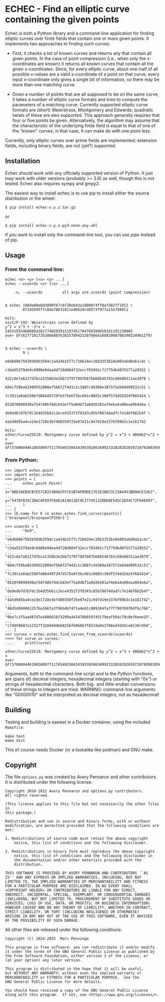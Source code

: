 
ECHEC - Find an elliptic curve containing the given points
==========================================================

Echec is both a Python library and a command-line application for finding
elliptic curves over finite fields that contain one or more given points.
It implements two approaches to finding such curves:

*   First, it checks a list of known curves and returns any that contain all
    given points. In the case of point compression (i.e., when only the
    x-coordinates are known) it returns all known curves that contain all
    the given x-coordinates. Since, for every elliptic curve, about one-half
    of all possible x-values are a valid x-coordinate of a point on that curve,
    every input x-coordinate only gives a single bit of information,
    so there may be more than one matching curve.

*   Given a number of points that are all supposed to be on the same curve,
    it takes a number of elliptic curve formats and tries to compute the
    parameters of a matching curve. Currently supported elliptic curve formats
    are (short) Weierstrass, Montgomery and Edwards; quadratic twists of these
    are also supported. This approach generally requires that four or five
    points be given. Alternatively, the algorithm may assume that the
    characteristic of the underlying finite field is equal to that of one of
    the "known" curves; in that case, it can make do with one point less.

Currently, only elliptic curves over prime fields are implemented; extension
fields, including binary fields, are not (yet?) supported.


Installation
------------

Echec should work with any officially supported version of Python.
It just *may* work with older versions (probably >= 3.6) as well, though this
is not tested. Echec also requires sympy and gmpy2.

The easiest way to install echec is to use pip to install either the source
distribution or the wheel:

    $ pip install echec-x.y.z.tar.gz

or

    $ pip install echec-x.y.z-py3-none-any.whl

If you want to install only the command-line tool, you can use pipx instead of
pip.


Usage
-----

### From the command line:

    echec <x> <y> [<x> <y> ...]
    echec --xcoords <x> [<x> ...]

        -x, --xcoords         all args are xcoords (point compression)


    $ echec 188da80eb03090f67cbf20eb43a18800f4ff0afd82ff1012 \
            07192b95ffc8da78631011ed6b24cdd573f977a11e794811

    Hits:
    nist/P-192: Weierstrass curve defined by
    y^2 = x^3 + -3*x + 2455155546008943817740293915197451784769108058161191238065
    over GF(6277101735386680763835789423207666416083908700390324961279)


    $ echec --xcoords \
            9 \
            e6db6867583030db3594c1a424b15f7c726624ec26b3353b10a903a6d0ab1c4c \
            c3da55379de9c6908e94ea4df28d084f32eccf03491c71f754b4075577a28552 \
            422c8e7a6227d7bca1350b3e2bb7279f7897b87bb6854b783c60e80311ae3079 \
            684cf59ba83309552800ef566f2f4d3c1c3887c49360e3875f2eb94d99532c51 \
            7c3911e0ab2586fd864497297e575e6f3bc601c0883c30df5f4dd2d24f665424 \
            8520f0098930a754748b7ddcb43ef75a0dbf3a0d26381af4eba4a98eaa9b4e6a \
            de9edb7d7b7dc1b4d35b61c2ece435373f8343c85b78674dadfc7e146f882b4f \
            4a5d9d5ba4ce2de1728e3bf480350f25e07e21c947d19e3376f09b3c1e161742

    Hits:
    other/Curve25519: Montgomery curve defined by y^2 = x^3 + 486662*x^2 + x
    over GF(57896044618658097711785492504343953926634992332820282019728792003956564819949)


### From Python:

    >>> import echec.point
    >>> import echec.echec
    >>> points = [
    ...     echec.point.Point(
    ...         x="8BD2AEB9CB7E57CB2C4B482FFC81B7AFB9DE27E1E3BD23C23A4453BD9ACE3262",
    ...         y="547EF835C3DAC4FD97F8461A14611DC9C27745132DED8E545C1D54C72F046997",
    ...     )
    ... ]
    >>> [E.name for E in echec.echec.find_curves(points)]
    ['brainpool/brainpoolP256r1']

    >>> xcoords = [
    ...     "0x9",
    ...     "e6db6867583030db3594c1a424b15f7c726624ec26b3353b10a903a6d0ab1c4c",
    ...     "c3da55379de9c6908e94ea4df28d084f32eccf03491c71f754b4075577a28552",
    ...     "422c8e7a6227d7bca1350b3e2bb7279f7897b87bb6854b783c60e80311ae3079",
    ...     "684cf59ba83309552800ef566f2f4d3c1c3887c49360e3875f2eb94d99532c51",
    ...     "7c3911e0ab2586fd864497297e575e6f3bc601c0883c30df5f4dd2d24f665424",
    ...     "8520f0098930a754748b7ddcb43ef75a0dbf3a0d26381af4eba4a98eaa9b4e6a",
    ...     "de9edb7d7b7dc1b4d35b61c2ece435373f8343c85b78674dadfc7e146f882b4f",
    ...     "4a5d9d5ba4ce2de1728e3bf480350f25e07e21c947d19e3376f09b3c1e161742",
    ...     "48d5ddd4061257ba166fa3f9bbdb74f1a4e81c089384fa77f790709f0dfbc766",
    ...     "0be7c1f5aad87d7e448662673298a443478b859745179eaf564c79c0ef6eee25",
    ...     "c74950607a12327f3204d94b6825bfb068b7f8319a9e3708ed3d43ce8130c950",
    ... ]
    >>> curves = echec.echec.find_curves_from_xcoords(xcoords)
    >>>> for curve in curves:
    ....     print(curve)

    other/Curve25519: Montgomery curve defined by y^2 = x^3 + 486662*x^2 + x
    over GF(57896044618658097711785492504343953926634992332820282019728792003956564819949)


Arguments, both to the command-line script and to the Python functions,
are (pairs of) decimal integers, hexadecimal integers (starting with "0x")
or strings of hexadecimal characters. Both big- and little-endian conversions
of these strings to integers are tried.
WARNING: command-line arguments like "00000010" will be interpreted as decimal
integers, not as hexadecimal!


Building
--------

Testing and building is easiest in a Docker container,
using the included `Makefile`:

```
make test
make dist
```

This of course needs Docker (or a lookalike like podman) and GNU make.


Copyright
---------

The file `options.py` was created by Avery Pennarun and other contributors.
It is distributed under the following license:

    Copyright 2010-2012 Avery Pennarun and options.py contributors.
    All rights reserved.

    (This license applies to this file but not necessarily the other files in
    this package.)

    Redistribution and use in source and binary forms, with or without
    modification, are permitted provided that the following conditions are
    met:

    1. Redistributions of source code must retain the above copyright
        notice, this list of conditions and the following disclaimer.

    2. Redistributions in binary form must reproduce the above copyright
        notice, this list of conditions and the following disclaimer in
        the documentation and/or other materials provided with the
        distribution.

    THIS SOFTWARE IS PROVIDED BY AVERY PENNARUN AND CONTRIBUTORS ``AS
    IS'' AND ANY EXPRESS OR IMPLIED WARRANTIES, INCLUDING, BUT NOT
    LIMITED TO, THE IMPLIED WARRANTIES OF MERCHANTABILITY AND FITNESS
    FOR A PARTICULAR PURPOSE ARE DISCLAIMED. IN NO EVENT SHALL
    <COPYRIGHT HOLDER> OR CONTRIBUTORS BE LIABLE FOR ANY DIRECT,
    INDIRECT, INCIDENTAL, SPECIAL, EXEMPLARY, OR CONSEQUENTIAL DAMAGES
    (INCLUDING, BUT NOT LIMITED TO, PROCUREMENT OF SUBSTITUTE GOODS OR
    SERVICES; LOSS OF USE, DATA, OR PROFITS; OR BUSINESS INTERRUPTION)
    HOWEVER CAUSED AND ON ANY THEORY OF LIABILITY, WHETHER IN CONTRACT,
    STRICT LIABILITY, OR TORT (INCLUDING NEGLIGENCE OR OTHERWISE)
    ARISING IN ANY WAY OUT OF THE USE OF THIS SOFTWARE, EVEN IF ADVISED
    OF THE POSSIBILITY OF SUCH DAMAGE.


All other files are released under the following conditions:

    Copyright (C) 2024-2025  Marc Penninga

    This program is free software: you can redistribute it and/or modify
    it under the terms of the GNU General Public License as published by
    the Free Software Foundation, either version 3 of the License, or
    (at your option) any later version.

    This program is distributed in the hope that it will be useful,
    but WITHOUT ANY WARRANTY; without even the implied warranty of
    MERCHANTABILITY or FITNESS FOR A PARTICULAR PURPOSE.  See the
    GNU General Public License for more details.

    You should have received a copy of the GNU General Public License
    along with this program.  If not, see <https://www.gnu.org/licenses/>.
